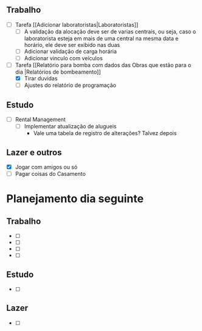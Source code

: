 ## Trabalho
- [ ] Tarefa [[Adicionar laboratoristas|Laboratoristas]]
	- [ ] A validação da alocação deve ser de varias centrais, ou seja, caso o laboratorista esteja em mais de uma central na mesma data e horário, ele deve ser exibido nas duas
	- [ ] Adicionar validação de carga horária
	- [ ] Adicionar vinculo com veículos
- [ ] Tarefa [[Relatório para bomba com dados das Obras que estão para o dia |Relatórios de bombeamento]]
	- [x] Tirar duvidas
	- [ ] Ajustes do relatório de programação
## Estudo
- [ ] Rental Management
	- [ ] Implementar atualização de alugueis
		- Vale uma tabela de registro de alterações? Talvez depois
## Lazer e outros
- [x] Jogar com amigos ou só
- [ ] Pagar coisas do Casamento

# Planejamento dia seguinte
## Trabalho
- [ ] 
- [ ] 
- [ ] 
- [ ] 
## Estudo
- [ ] 
## Lazer
- [ ] 

